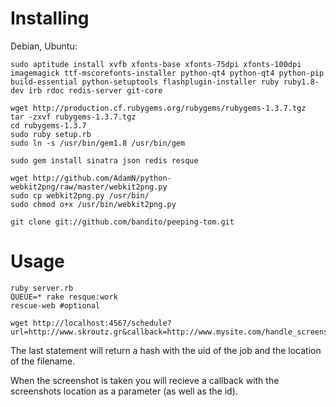 Installing
===============

Debian, Ubuntu: 

    sudo aptitude install xvfb xfonts-base xfonts-75dpi xfonts-100dpi imagemagick ttf-mscorefonts-installer python-qt4 python-qt4 python-pip build-essential python-setuptools flashplugin-installer ruby ruby1.8-dev irb rdoc redis-server git-core

    wget http://production.cf.rubygems.org/rubygems/rubygems-1.3.7.tgz
    tar -zxvf rubygems-1.3.7.tgz
    cd rubygems-1.3.7
    sudo ruby setup.rb
    sudo ln -s /usr/bin/gem1.8 /usr/bin/gem

    sudo gem install sinatra json redis resque

    wget http://github.com/AdamN/python-webkit2png/raw/master/webkit2png.py
    sudo cp webkit2png.py /usr/bin/
    sudo chmod o+x /usr/bin/webkit2png.py

    git clone git://github.com/bandito/peeping-tom.git


Usage
========

    ruby server.rb
    QUEUE=* rake resque:work
    rescue-web #optional

    wget http://localhost:4567/schedule?url=http://www.skroutz.gr&callback=http://www.mysite.com/handle_screenshot

The last statement will return a hash with the uid of the job and the location of the filename.

When the screenshot is taken you will recieve a callback with the screenshots location as a parameter (as well as the id).
